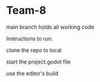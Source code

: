 # Team-8

main branch holds all working code

Instructions to run:

clone the repo to local

start the project.godot file

use the editor's build

